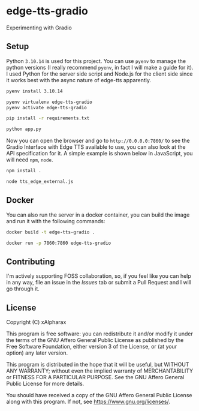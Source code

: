 # edge-tts-gradio
Experimenting with Gradio

## Setup

Python `3.10.14` is used for this project. You can use `pyenv` to manage the python versions (I really recommend `pyenv`, in fact I will make a guide for it). I used Python for the server side script and Node.js for the client side since it works best with the async nature of edge-tts apparently.

```bash
pyenv install 3.10.14

pyenv virtualenv edge-tts-gradio
pyenv activate edge-tts-gradio

pip install -r requirements.txt

python app.py
```

Now you can open the browser and go to `http://0.0.0.0:7860/` to see the Gradio Interface with Edge TTS available to use, you can also look at the API specification for it. A simple example is shown below in JavaScript, you will need `npm`, `node`.

```bash
npm install .

node tts_edge_external.js
```

## Docker

You can also run the server in a docker container, you can build the image and run it with the following commands:

```bash
docker build -t edge-tts-gradio .

docker run -p 7860:7860 edge-tts-gradio
```

## Contributing

I'm actively supporting FOSS collaboration, so, if you feel like you can help in any way, file an issue in the *Issues* tab or submit a Pull Request and I will go through it.

## License

Copyright (C) xAlpharax

This program is free software: you can redistribute it and/or modify it under the terms of the GNU Affero General Public License as published by the Free Software Foundation, either version 3 of the License, or (at your option) any later version.

This program is distributed in the hope that it will be useful, but WITHOUT ANY WARRANTY; without even the implied warranty of MERCHANTABILITY or FITNESS FOR A PARTICULAR PURPOSE. See the GNU Affero General Public License for more details.

You should have received a copy of the GNU Affero General Public License along with this program. If not, see https://www.gnu.org/licenses/.
